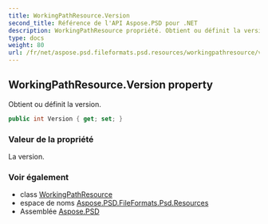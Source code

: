 ```yaml
---
title: WorkingPathResource.Version
second_title: Référence de l'API Aspose.PSD pour .NET
description: WorkingPathResource propriété. Obtient ou définit la version.
type: docs
weight: 80
url: /fr/net/aspose.psd.fileformats.psd.resources/workingpathresource/version/
---
```

## WorkingPathResource.Version property

Obtient ou définit la version.

```csharp
public int Version { get; set; }
```

### Valeur de la propriété

La version.

### Voir également

* class [WorkingPathResource](../)
* espace de noms [Aspose.PSD.FileFormats.Psd.Resources](../../workingpathresource/)
* Assemblée [Aspose.PSD](../../../)



